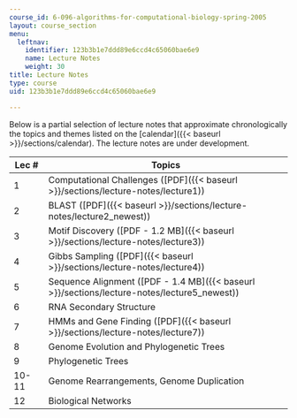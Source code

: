 ```yaml
---
course_id: 6-096-algorithms-for-computational-biology-spring-2005
layout: course_section
menu:
  leftnav:
    identifier: 123b3b1e7ddd89e6ccd4c65060bae6e9
    name: Lecture Notes
    weight: 30
title: Lecture Notes
type: course
uid: 123b3b1e7ddd89e6ccd4c65060bae6e9

---
```


Below is a partial selection of lecture notes that approximate chronologically the topics and themes listed on the [calendar]({{< baseurl >}}/sections/calendar). The lecture notes are under development.

| Lec # | Topics |
| --- | --- |
| 1 | Computational Challenges ([PDF]({{< baseurl >}}/sections/lecture-notes/lecture1)) |
| 2 | BLAST ([PDF]({{< baseurl >}}/sections/lecture-notes/lecture2_newest)) |
| 3 | Motif Discovery ([PDF - 1.2 MB]({{< baseurl >}}/sections/lecture-notes/lecture3)) |
| 4 | Gibbs Sampling ([PDF]({{< baseurl >}}/sections/lecture-notes/lecture4)) |
| 5 | Sequence Alignment ([PDF - 1.4 MB]({{< baseurl >}}/sections/lecture-notes/lecture5_newest)) |
| 6 | RNA Secondary Structure |
| 7 | HMMs and Gene Finding ([PDF]({{< baseurl >}}/sections/lecture-notes/lecture7)) |
| 8 | Genome Evolution and Phylogenetic Trees |
| 9 | Phylogenetic Trees |
| 10-11 | Genome Rearrangements, Genome Duplication |
| 12 | Biological Networks